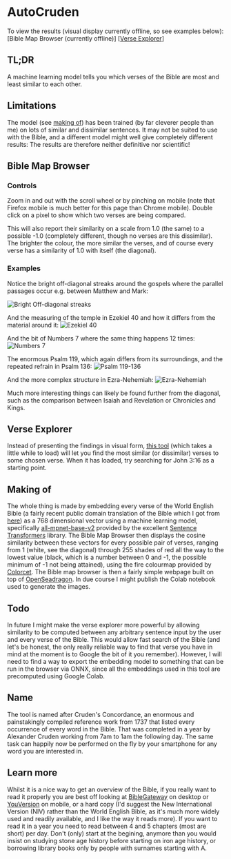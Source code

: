 # AutoCruden
To view the results (visual display currently offline, so see examples below): [Bible Map Browser (currently offline)] [[Verse Explorer](https://yclicc.github.io/autocruden/)]

## TL;DR
A machine learning model tells you which verses of the Bible are most and least similar to each other.

## Limitations
The model (see [making of](#making-of)) has been trained (by far cleverer people than me) on lots of similar and dissimilar sentences. It may not be suited to use with the Bible, and a different model might well give completely different results: The results are therefore neither definitive nor scientific!

## Bible Map Browser
### Controls
Zoom in and out with the scroll wheel or by pinching on mobile (note that Firefox mobile is much better for this page than Chrome mobile). Double click on a pixel to show which two verses are being compared.

This will also report their similarity on a scale from 1.0 (the same) to a possible -1.0 (completely different, though no verses are this dissimilar). The brighter the colour, the more similar the verses, and of course every verse has a similarity of 1.0 with itself (the diagonal).

### Examples
Notice the bright off-diagonal streaks around the gospels where the parallel passages occur e.g. between Matthew and Mark:

![Bright Off-diagonal streaks](media/Synoptic_Parallels.png)

And the measuring of the temple in Ezekiel 40 and how it differs from the material around it:
![Ezekiel 40](media/Ezekiel40.png)

And the bit of Numbers 7 where the same thing happens 12 times:
![Numbers 7](media/Numbers7.png)

The enormous Psalm 119, which again differs from its surroundings, and the repeated refrain in Psalm 136:
![Psalm 119-136](media/Psalm119_138.png)

And the more complex structure in Ezra-Nehemiah:
![Ezra-Nehemiah](media/EzraNehemiah.png)

Much more interesting things can likely be found further from the diagonal, such as the comparison between Isaiah and Revelation or Chronicles and Kings.

## Verse Explorer
Instead of presenting the findings in visual form, [this tool](http://www.autocruden.com/explorer.html) (which takes a little while to load) will let you find the most similar (or dissimilar) verses to some chosen verse. When it has loaded, try searching for John 3:16 as a starting point.

## Making of
The whole thing is made by embedding every verse of the World English Bible (a fairly recent public domain translation of the Bible which I got from [here](https://biblehub.net/)) as a 768 dimensional vector using a machine learning model, specifically [all-mpnet-base-v2](https://huggingface.co/sentence-transformers/all-mpnet-base-v2) provided by the excellent [Sentence Transformers](https://www.sbert.net/) library. The Bible Map Browser then displays the cosine similarity between these vectors for every possible pair of verses, ranging from 1 (white, see the diagonal) through 255 shades of red all the way to the lowest value (black, which is a number between 0 and -1, the possible minimum of -1 not being attained), using the fire colourmap provided by [Colorcet](https://colorcet.holoviz.org/). The Bible map browser is then a fairly simple webpage built on top of [OpenSeadragon](https://openseadragon.github.io/). In due course I might publish the Colab notebook used to generate the images.

## Todo
In future I might make the verse explorer more powerful by allowing similarity to be computed between any arbitrary sentence input by the user and every verse of the Bible. This would allow fast search of the Bible (and let's be honest, the only really reliable way to find that verse you have in mind at the moment is to Google the bit of it you remember). However, I will need to find a way to export the embedding model to something that can be run in the browser via ONNX, since all the embeddings used in this tool are precomputed using Google Colab.

## Name
The tool is named after Cruden's Concordance, an enormous and painstakingly compiled reference work from 1737 that listed every occurrence of every word in the Bible. That was completed in a year by Alexander Cruden working from 7am to 1am the following day. The same task can happily now be performed on the fly by your smartphone for any word you are interested in.

## Learn more
Whilst it is a nice way to get an overview of the Bible, if you really want to read it properly you are best off looking at [BibleGateway](https://www.biblegateway.com/) on desktop or [YouVersion](https://www.youversion.com/the-bible-app/) on mobile, or a hard copy (I'd suggest the New International Version (NIV) rather than the World English Bible, as it's much more widely used and readily available, and I like the way it reads more). If you want to read it in a year you need to read between 4 and 5 chapters (most are short) per day. Don't (only) start at the begining, anymore than you would insist on studying stone age history before starting on iron age history, or borrowing library books only by people with surnames starting with A.
